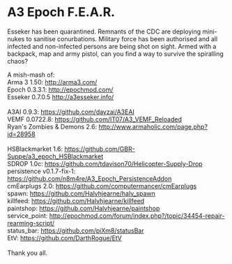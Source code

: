 A3 Epoch F.E.A.R.
=================

Esseker has been quarantined.  Remnants of the CDC are deploying mini-nukes to sanitise conurbations.  Military force has been authorised and all infected and non-infected persons are being shot on sight.  Armed with a backpack, map and army pistol, can you find a way to survive the spiralling chaos?

A mish-mash of:
<br/>
Arma 3 1.50: http://arma3.com/
<br/>
Epoch 0.3.3.1: http://epochmod.com/
<br/>
Esseker 0.7.0.5 http://a3esseker.info/
<br/>
<br/>
A3AI 0.9.3: https://github.com/dayzai/A3EAI
<br/>
VEMF 0.0722.8: https://github.com/IT07/A3_VEMF_Reloaded
<br/>
Ryan's Zombies & Demons 2.6: http://www.armaholic.com/page.php?id=28958
<br/>
<br/>
HSBlackmarket 1.6: https://github.com/GBR-Suppe/a3_epoch_HSBlackmarket
<br/>
SDROP 1.0c: https://github.com/tdavison70/Helicopter-Supply-Drop
<br/>
persistence v0.1.7-fix-1: https://github.com/n8m4re/A3_Epoch_PersistenceAddon
<br/>
cmEarplugs 2.0: https://github.com/computermancer/cmEarplugs
<br/>
spawn: https://github.com/Halvhjearne/halv_spawn
<br/>
killfeed: https://github.com/Halvhjearne/killfeed
<br/>
paintshop: https://github.com/Halvhjearne/paintshop
<br/>
service_point: http://epochmod.com/forum/index.php?/topic/34454-repair-rearming-script/
<br/>
status_bar: https://github.com/piXm8/statusBar
<br/>
EtV: https://github.com/DarthRogue/EtV
<br/>
<br/>
Thank you all.
